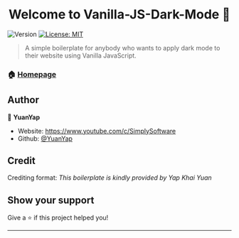 <h1 align="center">Welcome to Vanilla-JS-Dark-Mode 👋</h1>
<p>
  <img alt="Version" src="https://img.shields.io/badge/version-1.0-blue.svg?cacheSeconds=2592000" />
  <a href="#" target="_blank">
    <img alt="License: MIT" src="https://img.shields.io/badge/License-MIT-yellow.svg" />
  </a>
</p>

> A simple boilerplate for anybody who wants to apply dark mode to their website using Vanilla JavaScript.

### 🏠 [Homepage](https://github.com/YuanYap/Vanilla-JS-Dark-Mode)

## Author

👤 **YuanYap**

* Website: https://www.youtube.com/c/SimplySoftware
* Github: [@YuanYap](https://github.com/YuanYap)

## Credit 

Crediting format: _This boilerplate is kindly provided by Yap Khai Yuan_

## Show your support

Give a ⭐️ if this project helped you!

***
